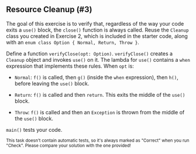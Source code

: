 ## Resource Cleanup (#3)

The goal of this exercise is to verify that, regardless of the way your code
exits a `use()` block, the `close()` function is always called. Reuse the
`Cleanup` class you created in Exercise 2, which is included in the starter
code, along with an `enum class Option { Normal, Return, Throw }`.

Define a function `verifyClose(opt: Option)`. `verifyClose()` creates a
`Cleanup` object and invokes `use()` on it. The lambda for `use()` contains a
`when` expression that implements these rules. When `opt` is:

- `Normal`: `f()` is called, then `g()` (inside the `when` expression), then
  `h()`, before leaving the `use()` block.

- `Return`: `f()` is called and then `return`. This exits the middle of the
  `use()` block.

- `Throw`: `f()` is called and then an `Exception` is thrown from the middle of
  the `use()` block.

`main()` tests your code.

<sub> This task doesn't contain automatic tests,
so it's always marked as "Correct" when you run "Check".
Please compare your solution with the one provided! </sub>
